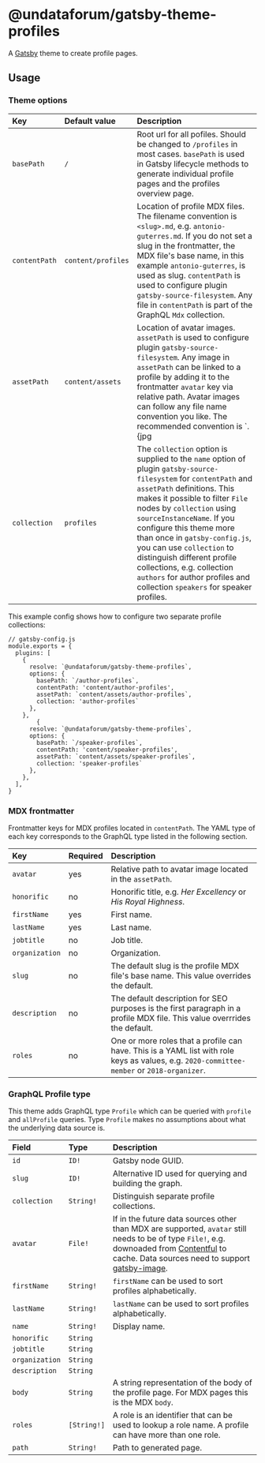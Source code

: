 # @undataforum/gatsby-theme-profiles

A [Gatsby](https://www.gatsbyjs.org/) theme to create profile pages.

## Usage

### Theme options

| Key           | Default value      | Description                                                                                                                                                                                                                                                                                                                                                                                                                                                                   |
| :------------ | :----------------- | :---------------------------------------------------------------------------------------------------------------------------------------------------------------------------------------------------------------------------------------------------------------------------------------------------------------------------------------------------------------------------------------------------------------------------------------------------------------------------- |
| `basePath`    | `/`                | Root url for all pofiles. Should be changed to `/profiles` in most cases. `basePath` is used in Gatsby lifecycle methods to generate individual profile pages and the profiles overview page.                                                                                                                                                                                                                                                                                 |
| `contentPath` | `content/profiles` | Location of profile MDX files. The filename convention is `<slug>.md`, e.g. `antonio-guterres.md`. If you do not set a slug in the frontmatter, the MDX file's base name, in this example `antonio-guterres`, is used as slug. `contentPath` is used to configure plugin `gatsby-source-filesystem`. Any file in `contentPath` is part of the GraphQL `Mdx` collection.                                                                                                       |
| `assetPath`   | `content/assets`   | Location of avatar images. `assetPath` is used to configure plugin `gatsby-source-filesystem`. Any image in `assetPath` can be linked to a profile by adding it to the frontmatter `avatar` key via relative path. Avatar images can follow any file name convention you like. The recommended convention is `<slug>.{jpg|png}`, e.g. `antonio-guterres.jpg`.                                                                                                                 |
| `collection`  | `profiles`         | The `collection` option is supplied to the `name` option of plugin `gatsby-source-filesystem` for `contentPath` and `assetPath` definitions. This makes it possible to filter `File` nodes by `collection` using `sourceInstanceName`. If you configure this theme more than once in `gatsby-config.js`, you can use `collection` to distinguish different profile collections, e.g. collection `authors` for author profiles and collection `speakers` for speaker profiles. |

This example config shows how to configure two separate profile collections:

```
// gatsby-config.js
module.exports = {
  plugins: [
    {
      resolve: `@undataforum/gatsby-theme-profiles`,
      options: {
        basePath: `/author-profiles`,
        contentPath: 'content/author-profiles',
        assetPath: `content/assets/author-profiles`,
        collection: 'author-profiles`
      },
    },
        {
      resolve: `@undataforum/gatsby-theme-profiles`,
      options: {
        basePath: `/speaker-profiles`,
        contentPath: 'content/speaker-profiles',
        assetPath: `content/assets/speaker-profiles`,
        collection: 'speaker-profiles`
      },
    },
  ],
}
```

### MDX frontmatter

Frontmatter keys for MDX profiles located in `contentPath`. The YAML type of
each key corresponds to the GraphQL type listed in the following section.

| Key            | Required | Description                                                                                                                                |
| :------------- | :------- | :----------------------------------------------------------------------------------------------------------------------------------------- |
| `avatar`       | yes      | Relative path to avatar image located in the `assetPath`.                                                                                  |
| `honorific`    | no       | Honorific title, e.g. _Her Excellency_ or _His Royal Highness_.                                                                            |
| `firstName`    | yes      | First name.                                                                                                                                |
| `lastName`     | yes      | Last name.                                                                                                                                 |
| `jobtitle`     | no       | Job title.                                                                                                                                 |
| `organization` | no       | Organization.                                                                                                                              |
| `slug`         | no       | The default slug is the profile MDX file's base name. This value overrides the default.                                                    |
| `description`  | no       | The default description for SEO purposes is the first paragraph in a profile MDX file. This value overrrides the default.                  |
| `roles`        | no       | One or more roles that a profile can have. This is a YAML list with role keys as values, e.g. `2020-committee-member` or `2018-organizer`. |

### GraphQL Profile type

This theme adds GraphQL type `Profile` which can be queried with `profile` and
`allProfile` queries. Type `Profile` makes no assumptions about what the underlying data
source is.

| Field          | Type        | Description                                                                                                                                                                                                                                                                   |
| :------------- | :---------- | :---------------------------------------------------------------------------------------------------------------------------------------------------------------------------------------------------------------------------------------------------------------------------- |
| `id`           | `ID!`       | Gatsby node GUID.                                                                                                                                                                                                                                                             |
| `slug`         | `ID!`       | Alternative ID used for querying and building the graph.                                                                                                                                                                                                                      |
| `collection`   | `String!`   | Distinguish separate profile collections.                                                                                                                                                                                                                                     |
| `avatar`       | `File!`     | If in the future data sources other than MDX are supported, `avatar` still needs to be of type `File!`, e.g. downoaded from [Contentful](https://www.contentful.com/) to cache. Data sources need to support [gatsby-image](https://www.gatsbyjs.org/packages/gatsby-image/). |
| `firstName`    | `String!`   | `firstName` can be used to sort profiles alphabetically.                                                                                                                                                                                                                      |
| `lastName`     | `String!`   | `lastName` can be used to sort profiles alphabetically.                                                                                                                                                                                                                       |
| `name`         | `String!`   | Display name.                                                                                                                                                                                                                                                                 |
| `honorific`    | `String`    |                                                                                                                                                                                                                                                                               |
| `jobtitle`     | `String`    |                                                                                                                                                                                                                                                                               |
| `organization` | `String`    |                                                                                                                                                                                                                                                                               |
| `description`  | `String`    |                                                                                                                                                                                                                                                                               |
| `body`         | `String`    | A string representation of the body of the profile page. For MDX pages this is the MDX `body`.                                                                                                                                                                                | `roles` | `[String!]` | A role is an identifier that can be used to lookup a role name. A profile can have more than one role. |
| `roles`        | `[String!]` | A role is an identifier that can be used to lookup a role name. A profile can have more than one role.                                                                                                                                                                        |
| `path`         | `String!`   | Path to generated page.                                                                                                                                                                                                                                                       |
